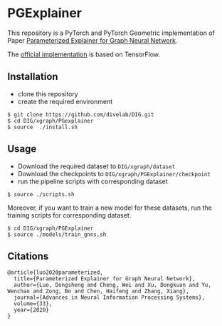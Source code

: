 # PGExplainer

This repository is a PyTorch and 
PyTorch Geometric implementation of Paper 
[Parameterized Explainer for Graph Neural Network](https://arxiv.org/abs/2011.04573).


The [official implementation](https://github.com/flyingdoog/PGExplainer) is based on TensorFlow.

## Installation
* clone this repository
* create the required environment
```shell script
$ git clone https://github.com/divelab/DIG.git
$ cd DIG/xgraph/PGexplainer
$ source  ./install.sh
```

## Usage
* Download the required dataset to `DIG/xgraph/dataset`
* Download the checkpoints to  `DIG/xgraph/PGExplainer/checkpoint`
* run the pipeline scripts with corresponding dataset
```shell script
$ source ./scripts.sh
```

Moreover, if you want to train a new model for these datasets, 
run the training scripts for corresponding dataset.
```shell script
$ cd DIG/xgraph/PGExplainer
$ source ./models/train_gnns.sh 
```


## Citations
``` 
@article{luo2020parameterized,
  title={Parameterized Explainer for Graph Neural Network},
  author={Luo, Dongsheng and Cheng, Wei and Xu, Dongkuan and Yu, Wenchao and Zong, Bo and Chen, Haifeng and Zhang, Xiang},
  journal={Advances in Neural Information Processing Systems},
  volume={33},
  year={2020}
}
```